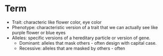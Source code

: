 # Term
- Trait: characteric like flower color, eye color
- Phenotype: characteristic version of a trait that we can actually see like purple flower or blue eyes
- Alleles: specific versions of a hereditary particle or version of gene.
	- Dominant: alleles that mask others - often design with capital case.
	- Recessive: alleles that are masked by others - often 